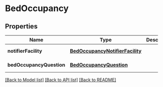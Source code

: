 # BedOccupancy
## Properties

| Name | Type | Description | Notes |
|------------ | ------------- | ------------- | -------------|
| **notifierFacility** | [**BedOccupancyNotifierFacility**](BedOccupancyNotifierFacility.md) |  | [default to null] |
| **bedOccupancyQuestion** | [**BedOccupancyQuestion**](BedOccupancyQuestion.md) |  | [default to null] |

[[Back to Model list]](../README.md#documentation-for-models) [[Back to API list]](../README.md#documentation-for-api-endpoints) [[Back to README]](../README.md)

